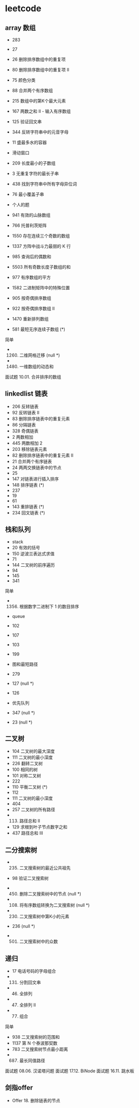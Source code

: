 # leetcode

## array 数组

* 283
* 27
* 26 删除排序数组中的重复项
* 80 删除排序数组中的重复项 II
* 75 颜色分类
* 88 合并两个有序数组
* 215 数组中的第K个最大元素
* 167 两数之和 II - 输入有序数组
* 125 验证回文串
* 344 反转字符串中的元音字母
* 11 盛最多水的容器

* 滑动窗口

* 209 长度最小的子数组
* 3 无重复字符的最长子串
* 438 找到字符串中所有字母异位词
* 76 最小覆盖子串

* 个人的题

* 941 有效的山脉数组
* 766 托普利茨矩阵
* 1550 存在连续三个奇数的数组
* 1337 方阵中战斗力最弱的 K 行
* 985 查询后的偶数和
* 5503 所有奇数长度子数组的和
* 977 有序数组的平方
* 1582 二进制矩阵中的特殊位置
* 905 按奇偶排序数组
* 922 按奇偶排序数组 II
* 1470 重新排列数组
* 581 最短无序连续子数组  (*)

简单

* 1260. 二维网格迁移 (null *)
* 1480. 一维数组的动态和

面试题 10.01. 合并排序的数组

## linkedlist 链表

* 206 反转链表
* 92  反转链表 II
* 83  删除排序链表中的重复元素
* 86 分隔链表
* 328 奇偶链表
* 2 两数相加
* 445 两数相加 2
* 203 移除链表元素
* 82 删除排序链表中的重复元素 II
* 21 合并两个有序链表
* 24 两两交换链表中的节点
* 25
* 147 对链表进行插入排序
* 148 排序链表 (*)
* 237
* 19
* 61
* 143 重排链表 (*)
* 234 回文链表 (*)

## 栈和队列

* stack
* 20 有效的括号
* 150 逆波兰表达式求值
* 71
* 144 二叉树的前序遍历
* 94
* 145
* 341

简单

* 1356. 根据数字二进制下 1 的数目排序

* queue
* 102
* 107
* 103
* 199

* 图和最短路径
* 279
* 127 (null *)
* 126

* 优先队列
* 347 (null *)
* 23 (null *)

## 二叉树

* 104 二叉树的最大深度
* 111 二叉树的最小深度
* 226 翻转二叉树
* 100 相同的树
* 101 对称二叉树
* 222
* 110 平衡二叉树 (*)
* 112
* 111 二叉树的最小深度
* 404
* 257 二叉树的所有路径
* 113. 路径总和 II
* 129  求根到叶子节点数字之和
* 437 路径总和 III

## 二分搜索树

* 235. 二叉搜索树的最近公共祖先
* 98 验证二叉搜索树
* 450. 删除二叉搜索树中的节点 (null *)
* 108. 将有序数组转换为二叉搜索树 (null *)
* 230. 二叉搜索树中第K小的元素
* 236 (null *)

* 501. 二叉搜索树中的众数

## 递归

* 17 电话号码的字母组合
* 131. 分割回文串
* 46. 全排列
* 47. 全排列 II
* 77. 组合

简单

* 938 二叉搜索树的范围和
* 1137 第 N 个泰波那契数
* 783 二叉搜索树节点最小距离
* 687. 最长同值路径

面试题 08.06. 汉诺塔问题
面试题 17.12. BiNode
面试题 16.11. 跳水板

## 剑指offer

* Offer 18. 删除链表的节点
